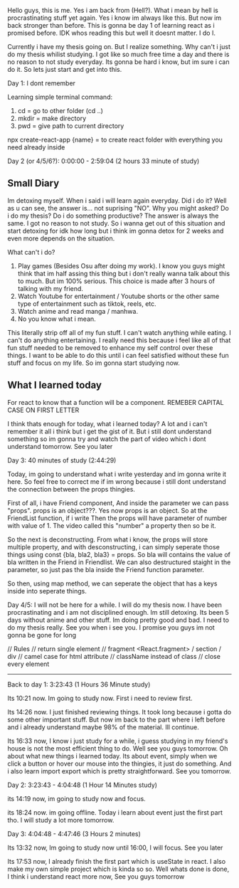 Hello guys, this is me. Yes i am back from (Hell?). What i mean by hell is procrastinating stuff yet again. Yes i know im always like this. But now im back stronger than before. This is gonna be day 1 of learning react as i promised before. IDK whos reading this but well it doesnt matter. I do I.

Currently i have my thesis going on. But I realize something. Why can't i just do my thesis whilist studying. I got like so much free time a day and there is no reason to not study everyday. Its gonna be hard i know, but im sure i can do it. So lets just start and get into this.

Day 1: I dont remember

Learning simple terminal command:

1. cd = go to other folder (cd ..)
2. mkdir = make directory
3. pwd = give path to current directory

npx create-react-app {name} = to create react folder with everything you need already inside

Day 2 (or 4/5/6?): 0:00:00 - 2:59:04 (2 hours 33 minute of study)

## Small Diary

Im detoxing myself. When i said i will learn again everyday. Did i do it? Well as u can see, the answer is... not suprising "NO". Why you might asked? Do i do my thesis? Do i do something productive? The answer is always the same. I got no reason to not study. So i wanna get out of this situation and start detoxing for idk how long but i think im gonna detox for 2 weeks and even more depends on the situation.

What can't i do?

1. Play games (Besides Osu after doing my work). I know you guys might think that im half assing this thing but i don't really wanna talk about this to much. But im 100% serious. This choice is made after 3 hours of talking with my friend.
2. Watch Youtube for entertainment / Youtube shorts or the other same type of entertainment such as tiktok, reels, etc.
3. Watch anime and read manga / manhwa.
4. No you know what i mean.

This literally strip off all of my fun stuff. I can't watch anything while eating. I can't do anything entertaining. I really need this because i feel like all of that fun stuff needed to be removed to enhance my self control over these things. I want to be able to do this until i can feel satisfied without these fun stuff and focus on my life. So im gonna start studying now.

## What I learned today

For react to know that a function will be a component. REMEBER CAPITAL CASE ON FIRST LETTER

I think thats enough for today, what i learned today? A lot and i can't remember it all i think but i get the gist of it. But i still dont understand something so im gonna try and watch the part of video which i dont understand tomorrow. See you later

Day 3: 40 minutes of study (2:44:29)

Today, im going to understand what i write yesterday and im gonna write it here. So feel free to correct me if im wrong because i still dont understand the connection between the props thingies.

First of all, i have Friend component, And inside the parameter we can pass "props". props is an object???. Yes now props is an object. So at the FriendList function, if i write <Friend number = "1"/> Then the props will have parameter of number with value of 1. The video called this "number" a property then so be it.

So the next is deconstructing. From what i know, the props will store multiple property, and with desconstructing, i can simply seperate those things using const {bla, bla2, bla3} = props. So bla will contains the value of bla written in the Friend in Friendlist. We can also destructured staight in the parameter, so just pas the bla inside the Friend function parameter.

So then, using map method, we can seperate the object that has a keys inside into seperate things.

Day 4/5: I will not be here for a while. I will do my thesis now. I have been procrastinating and i am not disciplined enough. Im still detoxing. Its been 5 days without anime and other stuff. Im doing pretty good and bad. I need to do my thesis really. See you when i see you. I promise you guys im not gonna be gone for long

// Rules
// return single element
// fragment <React.fragment> / section / div
// camel case for html attribute
// className instead of class
// close every element

---

Back to day 1: 3:23:43 (1 Hours 36 Minute study)

Its 10:21 now. Im going to study now. First i need to review first.

Its 14:26 now. I just finished reviewing things. It took long because i gotta do some other important stuff. But now im back to the part where i left before and i already understand maybe 98% of the material. Ill continue.

Its 16:33 now, I know i just study for a while, i guess studying in my friend's house is not the most efficient thing to do. Well see you guys tomorrow. Oh about what new things i learned today. Its about event, simply when we click a button or hover our mouse into the thingies, it just do something. And i also learn import export which is pretty straightforward. See you tomorrow.

Day 2: 3:23:43 - 4:04:48 (1 Hour 14 Minutes study)

its 14:19 now, im going to study now and focus.

its 18:24 now. im going offline. Today i learn about event just the first part tho. I will study a lot more tomorrow.

Day 3: 4:04:48 - 4:47:46 (3 Hours 2 minutes)

Its 13:32 now, Im going to study now until 16:00, I will focus. See you later

Its 17:53 now, I already finish the first part which is useState in react. I also make my own simple project which is kinda so so. Well whats done is done, I think i understand react more now, See you guys tomorrow
